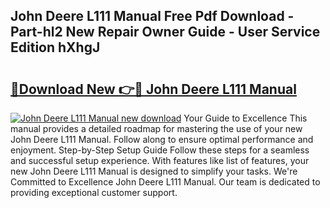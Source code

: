 ## John Deere L111 Manual Free Pdf Download - Part-hl2 New Repair Owner Guide - User Service Edition hXhgJ

# <h2><a href="http://bc88840.oget.top/?id=John+Deere+L111+Manual">🔗Download New 👉🔴 John Deere L111 Manual</a></h2>

[![John Deere L111 Manual new download](https://i.imgur.com/5g1atiW.png)](http://bc88840.oget.top/?id=John+Deere+L111+Manual)
Your Guide to Excellence This manual provides a detailed roadmap for mastering the use of your new John Deere L111 Manual. Follow along to ensure optimal performance and enjoyment. Step-by-Step Setup Guide Follow these steps for a seamless and successful setup experience. With features like list of features, your new John Deere L111 Manual is designed to simplify your tasks. We're Committed to Excellence John Deere L111 Manual. Our team is dedicated to providing exceptional customer support.
